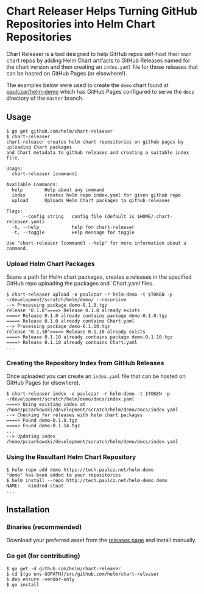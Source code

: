 # Chart Releaser Helps Turning GitHub Repositories into Helm Chart Repositories

Chart Releaser is a tool designed to help GitHub repos self-host their own chart repos by adding Helm Chart artifacts to GitHub Releases named for the chart version and then creating an `index.yaml` file for those releases that can be hosted on GitHub Pages (or elsewhere!).

The examples below were used to create the `demo` chart found at [paulczar/helm-demo](https://github.com/paulczar/helm-demo) which has GitHub Pages configured to serve the `docs` directory of the `master` branch.

## Usage

```console
$ go get github.com/helm/chart-releaser
$ chart-releaser
chart-releaser creates helm chart repositories on github pages by uploading Chart packages
and Chart metadata to github releases and creating a suitable index file.

Usage:
  chart-releaser [command]

Available Commands:
  help        Help about any command
  index       creates helm repo index.yaml for given github repo
  upload      Uploads Helm Chart packages to github releases

Flags:
      --config string   config file (default is $HOME/.chart-releaser.yaml)
  -h, --help            help for chart-releaser
  -t, --toggle          Help message for toggle

Use "chart-releaser [command] --help" for more information about a command.
```

### Upload Helm Chart Packages

Scans a path for Helm chart packages, creates a releases in the specified GitHub repo uploading the packages and `Chart.yaml  files.

```console
$ chart-releaser upload -o paulczar -r helm-demo -t $TOKEN -p ~/development/scratch/helm/demo/ --recursive
--> Processing package demo-0.1.0.tgz
release "0.1.0"====> Release 0.1.0 already exists
====> Release 0.1.0 already contains package demo-0.1.0.tgz
====> Release 0.1.0 already contains Chart.yaml
--> Processing package demo-0.1.10.tgz
release "0.1.10"====> Release 0.1.10 already exists
====> Release 0.1.10 already contains package demo-0.1.10.tgz
====> Release 0.1.10 already contains Chart.yaml
...
```

### Creating the Repository Index from GitHub Releases

Once uploaded you can create an `index.yaml` file that can be hosted on GitHub Pages (or elsewhere).

```console
$ chart-releaser index -o paulczar -r helm-demo -t $TOKEN -p ~/development/scratch/helm/demo/docs/index.yaml
====> Using existing index at /home/pczarkowski/development/scratch/helm/demo/docs/index.yaml
--> Checking for releases with helm chart packages
====> Found demo-0.1.0.tgz
====> Found demo-0.1.14.tgz
...
--> Updating index /home/pczarkowski/development/scratch/helm/demo/docs/index.yaml
```

### Using the Resultant Helm Chart Repository

```console
$ helm repo add demo https://tech.paulcz.net/helm-demo
"demo" has been added to your repositories
$ helm install --repo http://tech.paulcz.net/helm-demo demo
NAME:   kindred-stoat
...
```

## Installation

### Binaries (recommended)

Download your preferred asset from the [releases page](https://github.com/helm/chart-releaser/releases) and install manually.

### Go get (for contributing)

```console
$ go get -d github.com/helm/chart-releaser
$ cd $(go env GOPATH)/src/github.com/helm/chart-releaser
$ dep ensure -vendor-only
$ go install
```
